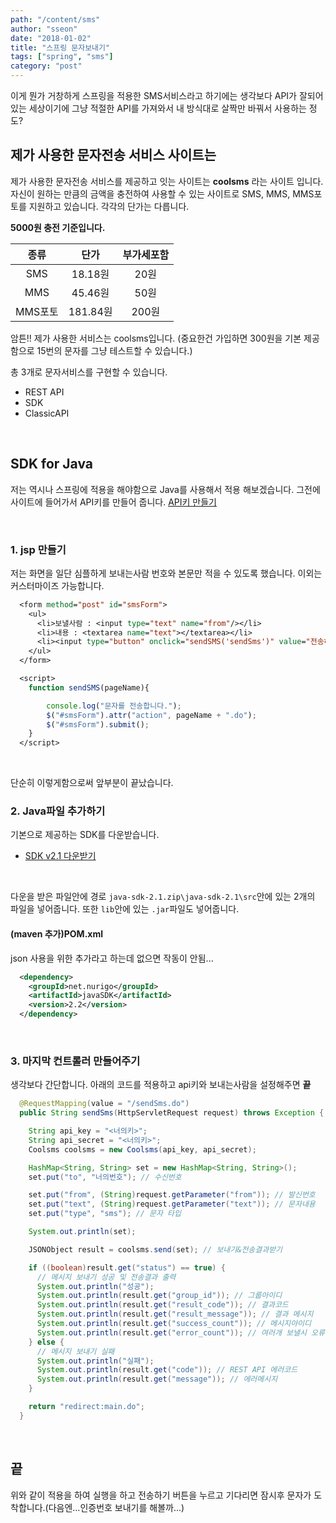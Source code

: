 ```yaml
---
path: "/content/sms"
author: "sseon"
date: "2018-01-02"
title: "스프링 문자보내기"
tags: ["spring", "sms"]
category: "post"
---
```


이게 뭔가 거창하게 스프링을 적용한 SMS서비스라고 하기에는 생각보다 API가 잘되어 있는 세상이기에 그냥 적절한 API를 가져와서 내 방식대로 살짝만 바꿔서 사용하는 정도?
<br/>

## 제가 사용한 문자전송 서비스 사이트는

제가 사용한 문자전송 서비스를 제공하고 잇는 사이트는 **coolsms** 라는 사이트 입니다. 자신이 원하는 만큼의 금액을 충전하여 사용할 수 있는 사이트로 SMS, MMS, MMS포토를 지원하고 있습니다. 각각의 단가는 다릅니다.
<br/>

**5000원 충전 기준입니다.**

|종류|단가|부가세포함|
|:-:|:-:|:-:|
|SMS|18.18원|20원|
|MMS|45.46원|50원|
|MMS포토|181.84원|200원|
암튼!! 제가 사용한 서비스는 coolsms입니다. (중요한건 가입하면 300원을 기본 제공함으로 15번의 문자를 그냥 테스트할 수 있습니다.)
<br/>

총 3개로 문자서비스를 구현할 수 있습니다.
  
- REST API
- SDK
- ClassicAPI

<br/>

## SDK for Java

저는 역시나 스프링에 적용을 해야함으로 Java를 사용해서 적용 해보겠습니다. 그전에 사이트에 들어가서 API키를 만들어 줍니다.
[API키 만들기](https://www.coolsms.co.kr/index.php?mid=service_setup&act=dispSmsconfigCredentials)

<br/>

### 1. jsp 만들기

저는 화면을 일단 심플하게 보내는사람 번호와 본문만 적을 수 있도록 했습니다. 이외는 커스터마이즈 가능합니다.

```jsp
  <form method="post" id="smsForm">
    <ul>
      <li>보낼사람 : <input type="text" name="from"/></li>
      <li>내용 : <textarea name="text"></textarea></li>
      <li><input type="button" onclick="sendSMS('sendSms')" value="전송하기" /></li>
    </ul>
  </form>

  <script>
    function sendSMS(pageName){

    	console.log("문자를 전송합니다.");
    	$("#smsForm").attr("action", pageName + ".do");
    	$("#smsForm").submit();
    }
  </script>
```

<br/>

단순히 이렇게함으로써 앞부분이 끝났습니다.
<br/>

### 2. Java파일 추가하기

기본으로 제공하는 SDK를 다운받습니다.
<br/>

- [SDK v2.1 다운받기](https://github.com/coolsms/java-sdk/archive/v2.1.zip)

<br/>

다운을 받은 파일안에 경로 `java-sdk-2.1.zip\java-sdk-2.1\src`안에 있는 2개의 파일을 넣어줍니다. 또한 `lib`안에 있는 `.jar`파일도 넣어줍니다.
<br/>

#### (maven 추가)POM.xml

json 사용을 위한 추가라고 하는데 없으면 작동이 안됨...

```xml
  <dependency>
    <groupId>net.nurigo</groupId>
    <artifactId>javaSDK</artifactId>
    <version>2.2</version>
  </dependency>
```

<br/>

### 3. 마지막 컨트롤러 만들어주기

생각보다 간단합니다. 아래의 코드를 적용하고 api키와 보내는사람을 설정해주면 **끝**

```java
  @RequestMapping(value = "/sendSms.do")
  public String sendSms(HttpServletRequest request) throws Exception {

    String api_key = "<너의키>";
    String api_secret = "<너의키>";
    Coolsms coolsms = new Coolsms(api_key, api_secret);

    HashMap<String, String> set = new HashMap<String, String>();
    set.put("to", "너의번호"); // 수신번호

    set.put("from", (String)request.getParameter("from")); // 발신번호
    set.put("text", (String)request.getParameter("text")); // 문자내용
    set.put("type", "sms"); // 문자 타입

    System.out.println(set);

    JSONObject result = coolsms.send(set); // 보내기&전송결과받기

    if ((boolean)result.get("status") == true) {
      // 메시지 보내기 성공 및 전송결과 출력
      System.out.println("성공");
      System.out.println(result.get("group_id")); // 그룹아이디
      System.out.println(result.get("result_code")); // 결과코드
      System.out.println(result.get("result_message")); // 결과 메시지
      System.out.println(result.get("success_count")); // 메시지아이디
      System.out.println(result.get("error_count")); // 여러개 보낼시 오류난 메시지 수
    } else {
      // 메시지 보내기 실패
      System.out.println("실패");
      System.out.println(result.get("code")); // REST API 에러코드
      System.out.println(result.get("message")); // 에러메시지
    }

    return "redirect:main.do";
  }
```

<br/>

## 끝

위와 같이 적용을 하여 실행을 하고 전송하기 버튼을 누르고 기다리면 잠시후 문자가 도착합니다.(다음엔...인증번호 보내기를 해볼까...)
